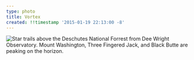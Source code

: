 ```yaml
---
type: photo
title: Vortex
created: !!timestamp '2015-01-19 22:13:00 -8'
---
```

![Star trails above the Deschutes National Forrest from Dee Wright Observatory. Mount Washington, Three Fingered Jack, and Black Butte are peaking on the horizon.](/media/images/photos/2015/01/vortex.jpg)
